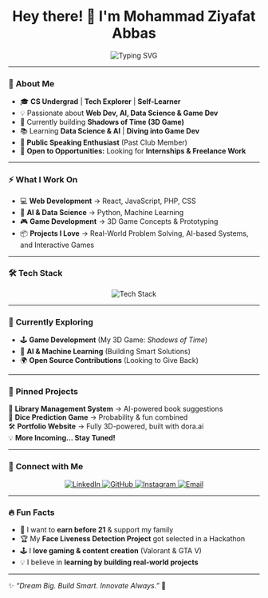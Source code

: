 <h1 align="center">Hey there! 👋 I'm Mohammad Ziyafat Abbas </h1>

<p align="center">
  <img src="https://readme-typing-svg.herokuapp.com?font=Fira+Code&pause=1000&color=00C9FF&width=435&lines=Web+Developer+%E2%9C%A8;AI+%26+Data+Science+Explorer+%F0%9F%A7%AC;Game+Developer+in+Progress+%F0%9F%8E%AE;Creative+Problem+Solver+%E2%9C%94%EF%B8%8F;Tech+Enthusiast+%E2%9C%A8" alt="Typing SVG" />
</p>

---

### 🚀 **About Me**
- 🎓 **CS Undergrad** | **Tech Explorer** | **Self-Learner**
- 💡 Passionate about **Web Dev, AI, Data Science & Game Dev**
- 🎯 Currently building **Shadows of Time (3D Game)**
- 📚 Learning **Data Science & AI** | **Diving into Game Dev** 
- 🎤 **Public Speaking Enthusiast** (Past Club Member)
- 💼 **Open to Opportunities:** Looking for **Internships & Freelance Work**

---

### ⚡ **What I Work On**
- 💻 **Web Development** → React, JavaScript, PHP, CSS  
- 🧠 **AI & Data Science** → Python, Machine Learning  
- 🎮 **Game Development** → 3D Game Concepts & Prototyping  
- 📦 **Projects I Love** → Real-World Problem Solving, AI-based Systems, and Interactive Games  

---

### 🛠 **Tech Stack**
<p align="center">
  <img src="https://skillicons.dev/icons?i=html,css,js,react,php,python,mysql,git,github,vscode" alt="Tech Stack" />
</p>

---

### 🌱 **Currently Exploring**
- 🕹 **Game Development** (My 3D Game: *Shadows of Time*)
- 🤖 **AI & Machine Learning** (Building Smart Solutions)
- 🌍 **Open Source Contributions** (Looking to Give Back)

---

### 📌 **Pinned Projects**
📂 **Library Management System** → AI-powered book suggestions  
🎲 **Dice Prediction Game** → Probability & fun combined  
🛠 **Portfolio Website** → Fully 3D-powered, built with dora.ai  
💡 **More Incoming... Stay Tuned!**

---

### 📢 **Connect with Me**
<p align="center">
  <a href="https://www.linkedin.com/in/mohammad-ziyafat-abbas/" target="_blank">
    <img src="https://img.shields.io/badge/LinkedIn-%230A66C2.svg?style=for-the-badge&logo=linkedin&logoColor=white" alt="LinkedIn"/>
  </a>
  <a href="https://github.com/MohammadZiyafatAbbas" target="_blank">
    <img src="https://img.shields.io/badge/GitHub-%23181717.svg?style=for-the-badge&logo=github&logoColor=white" alt="GitHub"/>
  </a>
  <a href="https://www.instagram.com/ziyafat_here/" target="_blank">
    <img src="https://img.shields.io/badge/Instagram-%23E4405F.svg?style=for-the-badge&logo=instagram&logoColor=white" alt="Instagram"/>
  </a>
  <a href="mailto:ziyafat444@gmail.com">
    <img src="https://img.shields.io/badge/Email-%23D14836.svg?style=for-the-badge&logo=gmail&logoColor=white" alt="Email"/>
  </a>
</p>

---

### 🔥 **Fun Facts**
- 🎯 I want to **earn before 21** & support my family  
- 🏆 My **Face Liveness Detection Project** got selected in a Hackathon  
- 🕹 I **love gaming & content creation** (Valorant & GTA V)  
- 💡 I believe in **learning by building real-world projects**  

---

✨ *“Dream Big. Build Smart. Innovate Always.”* 🚀
